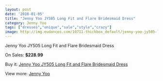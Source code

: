 ```yaml
---
layout: post
date: '2018-01-05'
title: "Jenny Yoo JY505 Long Fit and Flare Bridesmaid Dress"
category: Jenny Yoo
tags: ["dresses","unique","sale","style","crazy"]
image: http://img.eudances.com/10711-thickbox_default/jenny-yoo-jy505-long-fit-and-flare-bridesmaid-dress.jpg
---
```

Jenny Yoo JY505 Long Fit and Flare Bridesmaid Dress

On Sales: **$228.99**
<a href="https://www.eudances.com/en/jenny-yoo/3435-jenny-yoo-jy505-long-fit-and-flare-bridesmaid-dress.html"><amp-img layout="responsive" width="600" height="600" src="//img.eudances.com/10711-thickbox_default/jenny-yoo-jy505-long-fit-and-flare-bridesmaid-dress.jpg" alt="Jenny Yoo JY505 Long Fit and Flare Bridesmaid Dress 0" /></a>
<a href="https://www.eudances.com/en/jenny-yoo/3435-jenny-yoo-jy505-long-fit-and-flare-bridesmaid-dress.html"><amp-img layout="responsive" width="600" height="600" src="//img.eudances.com/10714-thickbox_default/jenny-yoo-jy505-long-fit-and-flare-bridesmaid-dress.jpg" alt="Jenny Yoo JY505 Long Fit and Flare Bridesmaid Dress 1" /></a>
<a href="https://www.eudances.com/en/jenny-yoo/3435-jenny-yoo-jy505-long-fit-and-flare-bridesmaid-dress.html"><amp-img layout="responsive" width="600" height="600" src="//img.eudances.com/10713-thickbox_default/jenny-yoo-jy505-long-fit-and-flare-bridesmaid-dress.jpg" alt="Jenny Yoo JY505 Long Fit and Flare Bridesmaid Dress 2" /></a>
<a href="https://www.eudances.com/en/jenny-yoo/3435-jenny-yoo-jy505-long-fit-and-flare-bridesmaid-dress.html"><amp-img layout="responsive" width="600" height="600" src="//img.eudances.com/10712-thickbox_default/jenny-yoo-jy505-long-fit-and-flare-bridesmaid-dress.jpg" alt="Jenny Yoo JY505 Long Fit and Flare Bridesmaid Dress 3" /></a>

Buy it: [Jenny Yoo JY505 Long Fit and Flare Bridesmaid Dress](https://www.eudances.com/en/jenny-yoo/3435-jenny-yoo-jy505-long-fit-and-flare-bridesmaid-dress.html "Jenny Yoo JY505 Long Fit and Flare Bridesmaid Dress")

View more: [Jenny Yoo](https://www.eudances.com/en/63-Jenny-Yoo "Jenny Yoo")